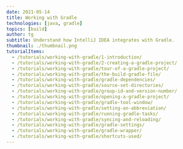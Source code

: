 ```yaml
---
date: 2021-05-14
title: Working with Gradle
technologies: [java, gradle]
topics: [build]
author: tg
subtitle: Understand how IntelliJ IDEA integrates with Gradle.
thumbnail: ./thumbnail.png
tutorialItems:
  - /tutorials/working-with-gradle/1-introduction/
  - /tutorials/working-with-gradle/2-creating-a-gradle-project/
  - /tutorials/working-with-gradle/tour-of-a-gradle-project/
  - /tutorials/working-with-gradle/the-build-gradle-file/
  - /tutorials/working-with-gradle/gradle-dependencies/
  - /tutorials/working-with-gradle/source-set-directories/
  - /tutorials/working-with-gradle/group-id-and-version-number/
  - /tutorials/working-with-gradle/opening-a-gradle-project/
  - /tutorials/working-with-gradle/gradle-tool-window/
  - /tutorials/working-with-gradle/setting-an-abbreviation/
  - /tutorials/working-with-gradle/running-gradle-tasks/
  - /tutorials/working-with-gradle/syncing-and-reloading/
  - /tutorials/working-with-gradle/gradle-settings/
  - /tutorials/working-with-gradle/gradle-wrapper/
  - /tutorials/working-with-gradle/shortcuts-used/
---
```

